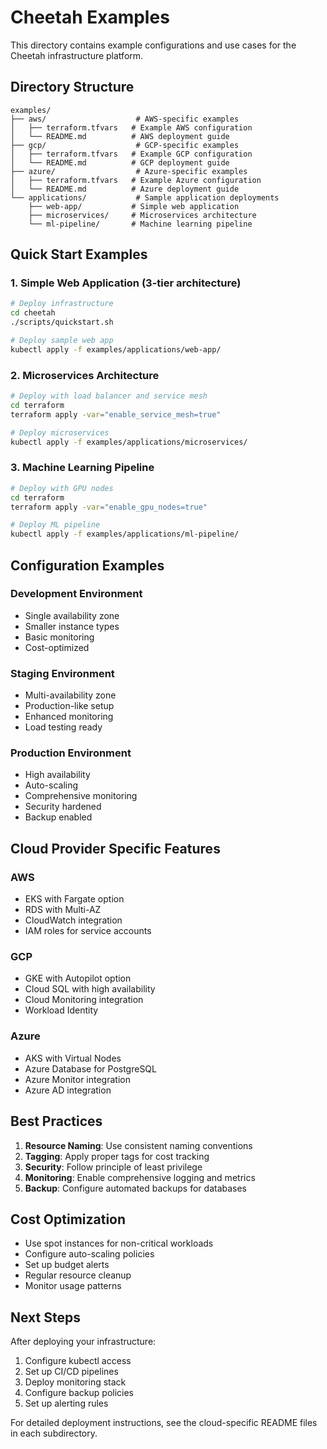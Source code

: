 # Cheetah Examples

This directory contains example configurations and use cases for the Cheetah infrastructure platform.

## Directory Structure

```
examples/
├── aws/                    # AWS-specific examples
│   ├── terraform.tfvars   # Example AWS configuration
│   └── README.md          # AWS deployment guide
├── gcp/                    # GCP-specific examples
│   ├── terraform.tfvars   # Example GCP configuration
│   └── README.md          # GCP deployment guide
├── azure/                  # Azure-specific examples
│   ├── terraform.tfvars   # Example Azure configuration
│   └── README.md          # Azure deployment guide
└── applications/           # Sample application deployments
    ├── web-app/           # Simple web application
    ├── microservices/     # Microservices architecture
    └── ml-pipeline/       # Machine learning pipeline
```

## Quick Start Examples

### 1. Simple Web Application (3-tier architecture)

```bash
# Deploy infrastructure
cd cheetah
./scripts/quickstart.sh

# Deploy sample web app
kubectl apply -f examples/applications/web-app/
```

### 2. Microservices Architecture

```bash
# Deploy with load balancer and service mesh
cd terraform
terraform apply -var="enable_service_mesh=true"

# Deploy microservices
kubectl apply -f examples/applications/microservices/
```

### 3. Machine Learning Pipeline

```bash
# Deploy with GPU nodes
cd terraform
terraform apply -var="enable_gpu_nodes=true"

# Deploy ML pipeline
kubectl apply -f examples/applications/ml-pipeline/
```

## Configuration Examples

### Development Environment
- Single availability zone
- Smaller instance types
- Basic monitoring
- Cost-optimized

### Staging Environment
- Multi-availability zone
- Production-like setup
- Enhanced monitoring
- Load testing ready

### Production Environment
- High availability
- Auto-scaling
- Comprehensive monitoring
- Security hardened
- Backup enabled

## Cloud Provider Specific Features

### AWS
- EKS with Fargate option
- RDS with Multi-AZ
- CloudWatch integration
- IAM roles for service accounts

### GCP
- GKE with Autopilot option
- Cloud SQL with high availability
- Cloud Monitoring integration
- Workload Identity

### Azure
- AKS with Virtual Nodes
- Azure Database for PostgreSQL
- Azure Monitor integration
- Azure AD integration

## Best Practices

1. **Resource Naming**: Use consistent naming conventions
2. **Tagging**: Apply proper tags for cost tracking
3. **Security**: Follow principle of least privilege
4. **Monitoring**: Enable comprehensive logging and metrics
5. **Backup**: Configure automated backups for databases

## Cost Optimization

- Use spot instances for non-critical workloads
- Configure auto-scaling policies
- Set up budget alerts
- Regular resource cleanup
- Monitor usage patterns

## Next Steps

After deploying your infrastructure:

1. Configure kubectl access
2. Set up CI/CD pipelines
3. Deploy monitoring stack
4. Configure backup policies
5. Set up alerting rules

For detailed deployment instructions, see the cloud-specific README files in each subdirectory.
